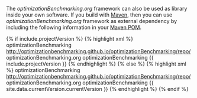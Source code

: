 
The <em>optimizationBenchmarking.org</em> framework can also be used as library inside your own software. If you build with <a href="http://en.wikipedia.org/wiki/Apache_Maven">Maven</a>, then you can use <em>optimizationBenchmarking.org</em> framework as external dependency by including the following information in your <a href="http://en.wikipedia.org/wiki/Project_Object_Model#Project_Object_Model">Maven POM</a>.


{% if include.projectVersion %}
{% highlight xml %}
<repositories>
  <repository>
    <id>optimizationBenchmarking</id>
    <url>http://optimizationbenchmarking.github.io/optimizationBenchmarking/repo/</url>
  </repository>
</repositories>
<dependencies>
  <dependency>
    <groupId>optimizationBenchmarking.org</groupId>
    <artifactId>optimizationBenchmarking</artifactId>
    <version>{{ include.projectVersion }}</version>
  </dependency>
</dependencies>
{% endhighlight %}
{% else %}
{% highlight xml %}
<repositories>
  <repository>
    <id>optimizationBenchmarking</id>
    <url>http://optimizationbenchmarking.github.io/optimizationBenchmarking/repo/</url>
  </repository>
</repositories>
<dependencies>
  <dependency>
    <groupId>optimizationBenchmarking.org</groupId>
    <artifactId>optimizationBenchmarking</artifactId>
    <version>{{ site.data.currentVersion.currentVersion }}</version>
  </dependency>
</dependencies>
{% endhighlight %}
{% endif %}